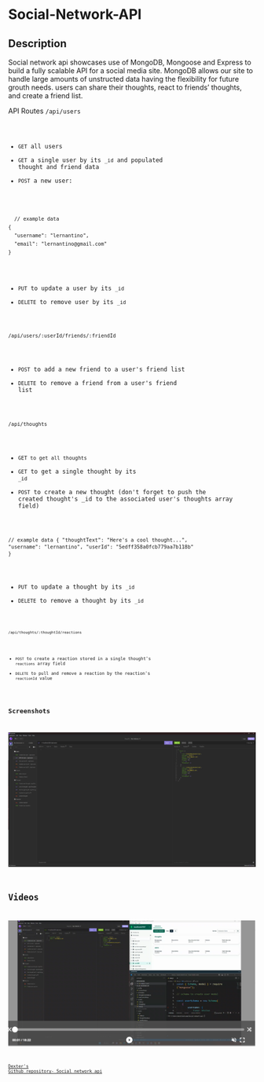 # Social-Network-API

## Description

Social network api showcases use of MongoDB, Mongoose and Express to build a fully scalable API for a social media site. MongoDB allows our site to handle large amounts of unstructed data having the flexibility for future grouth needs.
users can share their thoughts, react to friends’ thoughts, and create a friend list.

API Routes
<code>/api/users

-   <code>GET</code> all users
-   <code>GET</code> a single user by its <code>\_id</code> and populated thought and friend data
-   <code>POST</code> a new user:

<code>
  // example data
{
  "username": "lernantino",
  "email": "lernantino@gmail.com"
}
</code>

-   <code>PUT</code> to update a user by its <code>\_id</code>
-   <code>DELETE</code> to remove user by its <code>\_id</code>

<code>/api/users/:userId/friends/:friendId</code>

-   <code>POST</code> to add a new friend to a user's friend list
-   <code>DELETE</code> to remove a friend from a user's friend list

<code>/api/thoughts</code>

-   <code>GET to get all thoughts</code>
-   <code>GET</code> to get a single thought by its <code>\_id</code>
-   <code>POST</code> to create a new thought (don't forget to push the created thought's \_id to the associated user's thoughts array field)

<code>// example data
{
"thoughtText": "Here's a cool thought...",
"username": "lernantino",
"userId": "5edff358a0fcb779aa7b118b"
}</code>

-   <code>PUT</code> to update a thought by its <code>\_id</code>
-   <code>DELETE</code> to remove a thought by its <code>\_id<code>

<code>/api/thoughts/:thoughtId/reactions</code>

-   <code>POST</code> to create a reaction stored in a single thought's <code>reactions</code> array field
-   <code>DELETE</code> to pull and remove a reaction by the reaction's <code>reactionId</code> value

## Screenshots

![Insomnia image showing api route](./images/Screenshot_1.png)

# Videos

[![social network api](./images/Video.png "social network api")](https://drive.google.com/file/d/1wq-JQ6UKaBP_Vyr61jHqn2_MS5DeR25Z/view)

[Dexter's Github repository- Social network api](https://github.com/civ187/social-network-API)
